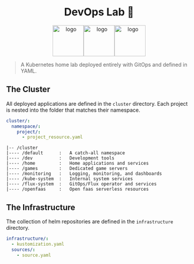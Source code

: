 <h1 align="center">DevOps Lab 🧪</h1>

<p align="center">
<image width="84px" alt="logo" src="https://cncf-branding.netlify.app/img/projects/helm/stacked/color/helm-stacked-color.png"></image><image width="84px" alt="logo" src="https://info.container-solutions.com/hs-fs/hubfs/GITOPS_icon.png?width=628&height=628&name=GITOPS_icon.png"></image><image width="84px" alt="logo" src="https://sdtimes.com/wp-content/uploads/2017/01/0118.sdt-kubernetes.png"></image>
</p>

> A Kubernetes home lab deployed entirely with GitOps and defined in YAML.


## The Cluster

All deployed applications are defined in the `cluster` directory. Each project is nested
into the folder that matches their namespace.


```yaml
cluster/:
  namespace/:
    project/:
      - project_resource.yaml
```

```text
|-- /cluster
|---- /default      :   A catch-all namespace
|---- /dev          :   Development tools
|---- /home         :   Home applications and services
|---- /games        :   Dedicated game servers
|---- /monitoring   :   Logging, monitoring, and dashboards
|---- /kube-system  :   Internal system services
|---- /flux-system  :   GitOps/Flux operator and services
|---- /openfaas     :   Open faas serverless resources
```

## The Infrastructure

The collection of helm repositories are defined in the `infrastructure` directory.


```yaml
infrastructure/:
  - kustomization.yaml
  sources/:
    - source.yaml
```
